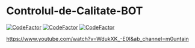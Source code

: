 # Controlul-de-Calitate-BOT
<a href="https://www.codefactor.io/repository/github/m0untain04/controlul-de-calitate-bot/overview/main"><img src="https://www.codefactor.io/repository/github/m0untain04/controlul-de-calitate-bot/badge/main" alt="CodeFactor" /></a>
<a href="https://img.shields.io/github/downloads/m0untain04/Controlul-de-Calitate-BOT/total"><img src="https://img.shields.io/github/downloads/m0untain04/Controlul-de-Calitate-BOT/total" alt="CodeFactor" /></a>
<a href="https://img.shields.io/github/license/m0untain04/Controlul-de-Calitate-BOT"><img src="https://img.shields.io/github/license/m0untain04/Controlul-de-Calitate-BOT" alt="CodeFactor" /></a>

https://www.youtube.com/watch?v=WdukXK_-E0I&ab_channel=m0untain
